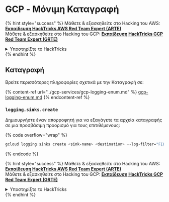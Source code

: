 # GCP - Μόνιμη Καταγραφή

{% hint style="success" %}
Μάθετε & εξασκηθείτε στο Hacking του AWS:<img src="/.gitbook/assets/image.png" alt="" data-size="line">[**Εκπαίδευση HackTricks AWS Red Team Expert (ARTE)**](https://training.hacktricks.xyz/courses/arte)<img src="/.gitbook/assets/image.png" alt="" data-size="line">\
Μάθετε & εξασκηθείτε στο Hacking του GCP: <img src="/.gitbook/assets/image (2).png" alt="" data-size="line">[**Εκπαίδευση HackTricks GCP Red Team Expert (GRTE)**<img src="/.gitbook/assets/image (2).png" alt="" data-size="line">](https://training.hacktricks.xyz/courses/grte)

<details>

<summary>Υποστηρίξτε το HackTricks</summary>

* Ελέγξτε τα [**σχέδια συνδρομής**](https://github.com/sponsors/carlospolop)!
* **Εγγραφείτε** 💬 στην [**ομάδα Discord**](https://discord.gg/hRep4RUj7f) ή στην [**ομάδα telegram**](https://t.me/peass) ή **ακολουθήστε** μας στο **Twitter** 🐦 [**@hacktricks\_live**](https://twitter.com/hacktricks\_live)**.**
* **Μοιραστείτε κόλπα χάκερ υποβάλλοντας PRs στα** [**HackTricks**](https://github.com/carlospolop/hacktricks) και [**HackTricks Cloud**](https://github.com/carlospolop/hacktricks-cloud) αποθετήρια του github.

</details>
{% endhint %}

## Καταγραφή

Βρείτε περισσότερες πληροφορίες σχετικά με την Καταγραφή σε:

{% content-ref url="../gcp-services/gcp-logging-enum.md" %}
[gcp-logging-enum.md](../gcp-services/gcp-logging-enum.md)
{% endcontent-ref %}

### `logging.sinks.create`

Δημιουργήστε έναν απορροφητή για να εξαγάγετε τα αρχεία καταγραφής σε μια προσβάσιμη προορισμό για τους επιτιθέμενους:

{% code overflow="wrap" %}
```bash
gcloud logging sinks create <sink-name> <destination> --log-filter="FILTER_CONDITION"
```
{% endcode %}

{% hint style="success" %}
Μάθετε & εξασκηθείτε στο Hacking του AWS:<img src="/.gitbook/assets/image.png" alt="" data-size="line">[**Εκπαίδευση HackTricks AWS Red Team Expert (ARTE)**](https://training.hacktricks.xyz/courses/arte)<img src="/.gitbook/assets/image.png" alt="" data-size="line">\
Μάθετε & εξασκηθείτε στο Hacking του GCP: <img src="/.gitbook/assets/image (2).png" alt="" data-size="line">[**Εκπαίδευση HackTricks GCP Red Team Expert (GRTE)**<img src="/.gitbook/assets/image (2).png" alt="" data-size="line">](https://training.hacktricks.xyz/courses/grte)

<details>

<summary>Υποστηρίξτε το HackTricks</summary>

* Ελέγξτε τα [**σχέδια συνδρομής**](https://github.com/sponsors/carlospolop)!
* **Συμμετέχετε** 💬 [**στην ομάδα Discord**](https://discord.gg/hRep4RUj7f) ή στην [**ομάδα telegram**](https://t.me/peass) ή **ακολουθήστε** μας στο **Twitter** 🐦 [**@hacktricks\_live**](https://twitter.com/hacktricks\_live)**.**
* **Κοινοποιήστε τεχνικές χάκινγκ υποβάλλοντας PRs** στα αποθετήρια [**HackTricks**](https://github.com/carlospolop/hacktricks) και [**HackTricks Cloud**](https://github.com/carlospolop/hacktricks-cloud).

</details>
{% endhint %}
